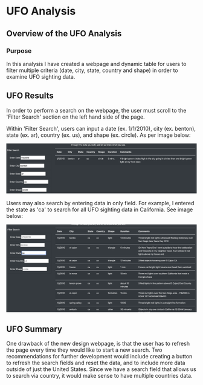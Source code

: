 # UFO Analysis

## Overview of the UFO Analysis

### Purpose

In this analysis I have created a webpage and dynamic table for users to filter multiple criteria (date, city, state, country and shape) in order to examine UFO sighting data. 

## UFO Results

In order to perform a search on the webpage, the user must scroll to the 'Filter Search' section on the left hand side of the page. 

Within 'Filter Search', users can input a date (ex. 1/1/2010), city (ex. benton), state (ex. ar), country (ex. us), and shape (ex. circle). As per image below:

![This is an image](https://github.com/ddigioac/UFOs/blob/8861771fcc36780d01519b7a9f843a3f3d6ef292/Search_1.png)

Users may also search by entering data in only field. For example, I entered the state as 'ca' to search for all UFO sighting data in California. See image below:

![This is an image](https://github.com/ddigioac/UFOs/blob/5b7f511e83f37262487b95fe336fa371ac1b7d96/Search_2.png)

## UFO Summary

One drawback of the new design webpage, is that the user has to refresh the page every time they would like to start a new search. Two recommendations for further development would include creating a button to refresh the search fields and reset the data, and to include more data outside of just the United States. Since we have a search field that allows us to search via country, it would make sense to have multiple countries data. 
